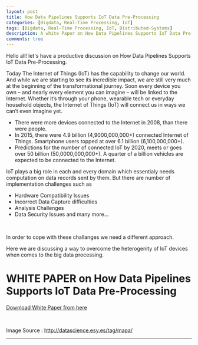 ```yaml
---
layout: post
title: How Data Pipelines Supports IoT Data Pre-Processing
categories: [Bigdata, Real-Time Processing, IoT]
tags: [Bigdata, Real-Time Processing, IoT, Distributed-Systems]
description: A white Paper on How Data Pipelines Supports IoT Data Pre-Processing
comments: true
---
```


Hello all! let's have a productive discussion on How Data Pipelines Supports IoT Data Pre-Processing. 

Today The Internet of Things (IoT) has the capability to change our world. And while we are starting to see its incredible impact, we are still very much at the beginning of the transformational journey. Soon every device you own – and nearly every element you can imagine – will be linked to the Internet. Whether it’s through your phone, wearable tech or everyday household objects, the Internet of Things (IoT) will connect us in ways we can’t even imagine yet.

  - There were more devices connected to the Internet in 2008, than there were people.
  - In 2015, there were 4.9 billion (4,9000,000,000+) connected Internet of Things. Smartphone users topped at over 6.1 billion (6,100,000,000+).
  - Predictions for the number of connected IoT by 2020, meets or goes over 50 billion (50,0000,000,000+). A quarter of a billion vehicles are expected to be connected to the Internet.

IoT plays a big role in each and every domain which essentialy needs computation on data records sent by them. But there are number of implementation challenges such as <br>

  - Hardware Compatibility Issues
  - Incorrect Data Capture difficulties
  - Analysis Challenges
  - Data Security Issues
  and many more...

<br>

In order to cope with these challanges we need a different approach.

Here we are discussing a way to overcome the heterogenity of IoT devices when comes to the big data processing.

# WHITE PAPER on How Data Pipelines Supports IoT Data Pre-Processing

[Download White Paper from here](http://omalperera.github.io/assets/whitepapers/HowDataPipelinesSupportsIoTDataPreprocessing.pdf)

<br>

Image Source : http://datascience.esy.es/tag/mapa/  



--------------
